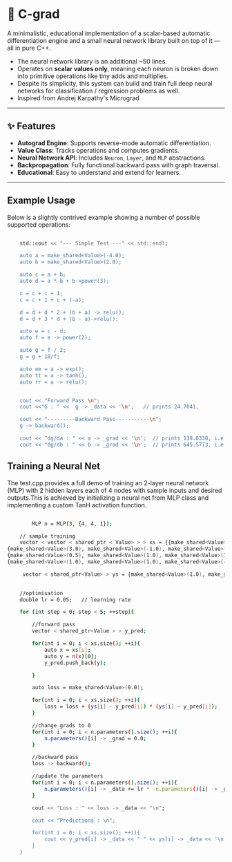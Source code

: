 # 🧠 C-grad

A minimalistic, educational implementation of a scalar-based automatic differentiation engine and a small neural network library built on top of it — all in pure C++.
- The neural network library is an additional ~50 lines.
- Operates on **scalar values only**, meaning each neuron is broken down into primitive operations like tiny adds and multiplies.
- Despite its simplicity, this system can build and train full deep neural networks for classification / regression problems as well.
- Inspired from Andrej Karpathy's Micrograd

---

## ✨ Features

- **Autograd Engine**: Supports reverse-mode automatic differentiation.
- **Value Class**: Tracks operations and computes gradients.
- **Neural Network API**: Includes `Neuron`, `Layer`, and `MLP` abstractions.
- **Backpropagation**: Fully functional backward pass with graph traversal.
- **Educational**: Easy to understand and extend for learners.

---

## Example Usage
Below is a slightly contrived example showing a number of possible supported operations:

``` bash

    std::cout << "--- Simple Test ---" << std::endl;

    auto a = make_shared<Value>(-4.0);
    auto b = make_shared<Value>(2.0);

    auto c = a + b;
    auto d = a * b + b->power(3);

    c = c + c + 1;
    c = c + 1 + c + (-a);

    d = d + d * 2 + (b + a) -> relu();
    d = d + 3 * d + (b - a)->relu();

    auto e = c - d;
    auto f = e -> power(2);

    auto g = f / 2;
    g = g + 10/f;

    auto ee = a -> exp();
    auto tt = a -> tanh();
    auto rr = a -> relu();


    cout << "Forward Pass \n";
    cout <<"G : " <<  g -> _data << '\n';   // prints 24.7041,

    cout << "---------Backward Pass-----------\n";
    g -> backward();

    cout << "dg/da : " << a -> _grad << '\n';  // prints 138.8338, i.e. the numerical value of dg/da
    cout << "dg/db : " << b -> _grad << '\n';  // prints 645.5773, i.e. the numerical value of dg/db

```



## Training a Neural Net
The test.cpp provides a full demo of training an 2-layer neural network (MLP) with 2 hidden layers each of 4 nodes with sample inputs and desired outputs.This is achieved by initializing a neural net from MLP class and implementing a custom TanH activation function.

``` bash

        MLP n = MLP(3, {4, 4, 1});

    // sample training
    vector < vector < shared_ptr < Value> > > xs = {{make_shared<Value>(2.0), make_shared<Value>(3.0), make_shared<Value>(-1.0)}, 
{make_shared<Value>(3.0), make_shared<Value>(-1.0), make_shared<Value>(0.5)},
{make_shared<Value>(0.5), make_shared<Value>(1.0), make_shared<Value>(1.0)},
{make_shared<Value>(1.0), make_shared<Value>(1.0), make_shared<Value>(-1.0)}};

     vector < shared_ptr<Value> > ys = {make_shared<Value>(1.0), make_shared<Value>(-1.0), make_shared<Value>(-1.0), make_shared<Value>(1.0)};

     
    //optimisation
    double lr = 0.05;   // learning rate

    for (int step = 0; step < 5; ++step){

        //forward pass
        vector < shared_ptr<Value > > y_pred;

        for(int i = 0; i < xs.size(); ++i){
            auto x = xs[i];
            auto y = n(x)[0];
            y_pred.push_back(y);

        }

        auto loss = make_shared<Value>(0.0);

        for(int i = 0; i < xs.size(); ++i){
            loss = loss + (ys[i] - y_pred[i]) * (ys[i] - y_pred[i]);
        }

        //change grads to 0
        for(int i = 0; i < n.parameters().size(); ++i){
            n.parameters()[i] -> _grad = 0.0;
        }

        //backward pass
        loss -> backward();

        //update the parameters
        for(int i = 0; i < n.parameters().size(); ++i){
            n.parameters()[i] -> _data += lr * -n.parameters()[i] -> _grad;
        }

        cout << "Loss : " << loss -> _data << "\n";

        cout << "Predictions : \n";

        for(int i = 0; i < xs.size(); ++i){
            cout << y_pred[i] -> _data << " " << ys[i] -> _data << '\n';
        }
    }

```
